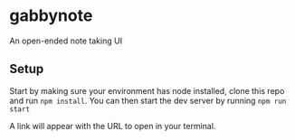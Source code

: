# gabbynote
An open-ended note taking UI

## Setup

Start by making sure your environment has node installed, clone this repo and run `npm install`. 
You can then start the dev server by running `npm run start`

A link will appear with the URL to open in your terminal.
